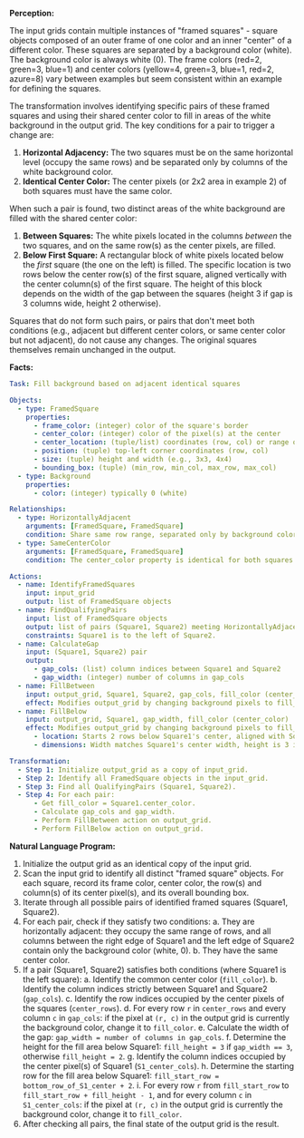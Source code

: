 **Perception:**

The input grids contain multiple instances of "framed squares" - square objects composed of an outer frame of one color and an inner "center" of a different color. These squares are separated by a background color (white). The background color is always white (0). The frame colors (red=2, green=3, blue=1) and center colors (yellow=4, green=3, blue=1, red=2, azure=8) vary between examples but seem consistent within an example for defining the squares.

The transformation involves identifying specific pairs of these framed squares and using their shared center color to fill in areas of the white background in the output grid. The key conditions for a pair to trigger a change are:
1.  **Horizontal Adjacency:** The two squares must be on the same horizontal level (occupy the same rows) and be separated only by columns of the white background color.
2.  **Identical Center Color:** The center pixels (or 2x2 area in example 2) of both squares must have the same color.

When such a pair is found, two distinct areas of the white background are filled with the shared center color:
1.  **Between Squares:** The white pixels located in the columns *between* the two squares, and on the same row(s) as the center pixels, are filled.
2.  **Below First Square:** A rectangular block of white pixels located below the *first* square (the one on the left) is filled. The specific location is two rows below the center row(s) of the first square, aligned vertically with the center column(s) of the first square. The height of this block depends on the width of the gap between the squares (height 3 if gap is 3 columns wide, height 2 otherwise).

Squares that do not form such pairs, or pairs that don't meet both conditions (e.g., adjacent but different center colors, or same center color but not adjacent), do not cause any changes. The original squares themselves remain unchanged in the output.

**Facts:**


```yaml
Task: Fill background based on adjacent identical squares

Objects:
  - type: FramedSquare
    properties:
      - frame_color: (integer) color of the square's border
      - center_color: (integer) color of the pixel(s) at the center
      - center_location: (tuple/list) coordinates (row, col) or range of center pixels
      - position: (tuple) top-left corner coordinates (row, col)
      - size: (tuple) height and width (e.g., 3x3, 4x4)
      - bounding_box: (tuple) (min_row, min_col, max_row, max_col)
  - type: Background
    properties:
      - color: (integer) typically 0 (white)

Relationships:
  - type: HorizontallyAdjacent
    arguments: [FramedSquare, FramedSquare]
    condition: Share same row range, separated only by background color columns.
  - type: SameCenterColor
    arguments: [FramedSquare, FramedSquare]
    condition: The center_color property is identical for both squares.

Actions:
  - name: IdentifyFramedSquares
    input: input_grid
    output: list of FramedSquare objects
  - name: FindQualifyingPairs
    input: list of FramedSquare objects
    output: list of pairs (Square1, Square2) meeting HorizontallyAdjacent and SameCenterColor conditions
    constraints: Square1 is to the left of Square2.
  - name: CalculateGap
    input: (Square1, Square2) pair
    output:
      - gap_cols: (list) column indices between Square1 and Square2
      - gap_width: (integer) number of columns in gap_cols
  - name: FillBetween
    input: output_grid, Square1, Square2, gap_cols, fill_color (center_color)
    effect: Modifies output_grid by changing background pixels to fill_color in gap_cols and center rows.
  - name: FillBelow
    input: output_grid, Square1, gap_width, fill_color (center_color)
    effect: Modifies output_grid by changing background pixels to fill_color in a rectangle below Square1's center.
      - location: Starts 2 rows below Square1's center, aligned with Square1's center columns.
      - dimensions: Width matches Square1's center width, height is 3 if gap_width is 3, else 2.

Transformation:
  - Step 1: Initialize output_grid as a copy of input_grid.
  - Step 2: Identify all FramedSquare objects in the input_grid.
  - Step 3: Find all QualifyingPairs (Square1, Square2).
  - Step 4: For each pair:
      - Get fill_color = Square1.center_color.
      - Calculate gap_cols and gap_width.
      - Perform FillBetween action on output_grid.
      - Perform FillBelow action on output_grid.
```


**Natural Language Program:**

1.  Initialize the output grid as an identical copy of the input grid.
2.  Scan the input grid to identify all distinct "framed square" objects. For each square, record its frame color, center color, the row(s) and column(s) of its center pixel(s), and its overall bounding box.
3.  Iterate through all possible pairs of identified framed squares (Square1, Square2).
4.  For each pair, check if they satisfy two conditions:
    a.  They are horizontally adjacent: they occupy the same range of rows, and all columns between the right edge of Square1 and the left edge of Square2 contain only the background color (white, 0).
    b.  They have the same center color.
5.  If a pair (Square1, Square2) satisfies both conditions (where Square1 is the left square):
    a.  Identify the common center color (`fill_color`).
    b.  Identify the column indices strictly between Square1 and Square2 (`gap_cols`).
    c.  Identify the row indices occupied by the center pixels of the squares (`center_rows`).
    d.  For every row `r` in `center_rows` and every column `c` in `gap_cols`: if the pixel at `(r, c)` in the output grid is currently the background color, change it to `fill_color`.
    e.  Calculate the width of the gap: `gap_width = number of columns in gap_cols`.
    f.  Determine the height for the fill area below Square1: `fill_height = 3` if `gap_width == 3`, otherwise `fill_height = 2`.
    g.  Identify the column indices occupied by the center pixel(s) of Square1 (`S1_center_cols`).
    h.  Determine the starting row for the fill area below Square1: `fill_start_row = bottom_row_of_S1_center + 2`.
    i.  For every row `r` from `fill_start_row` to `fill_start_row + fill_height - 1`, and for every column `c` in `S1_center_cols`: if the pixel at `(r, c)` in the output grid is currently the background color, change it to `fill_color`.
6.  After checking all pairs, the final state of the output grid is the result.